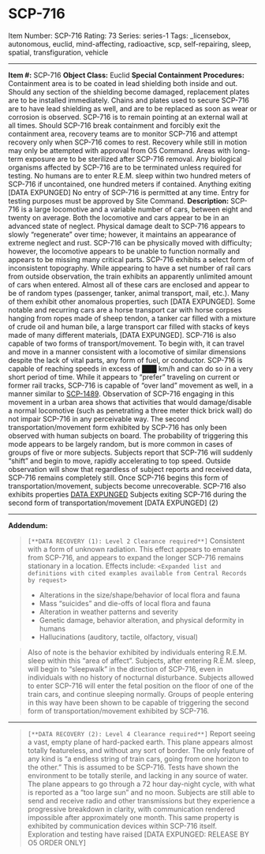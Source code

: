 # SCP-716
Item Number: SCP-716
Rating: 73
Series: series-1
Tags: _licensebox, autonomous, euclid, mind-affecting, radioactive, scp, self-repairing, sleep, spatial, transfiguration, vehicle

---

**Item #:** SCP-716
**Object Class:** Euclid
**Special Containment Procedures:** Containment area is to be coated in lead shielding both inside and out. Should any section of the shielding become damaged, replacement plates are to be installed immediately. Chains and plates used to secure SCP-716 are to have lead shielding as well, and are to be replaced as soon as wear or corrosion is observed.
SCP-716 is to remain pointing at an external wall at all times. Should SCP-716 break containment and forcibly exit the containment area, recovery teams are to monitor SCP-716 and attempt recovery only when SCP-716 comes to rest. Recovery while still in motion may only be attempted with approval from O5 Command.
Areas with long-term exposure are to be sterilized after SCP-716 removal. Any biological organisms affected by SCP-716 are to be terminated unless required for testing. No humans are to enter R.E.M. sleep within two hundred meters of SCP-716 if uncontained, one hundred meters if contained. Anything exiting [DATA EXPUNGED]
No entry of SCP-716 is permitted at any time. Entry for testing purposes must be approved by Site Command.
**Description:** SCP-716 is a large locomotive and a variable number of cars, between eight and twenty on average. Both the locomotive and cars appear to be in an advanced state of neglect. Physical damage dealt to SCP-716 appears to slowly “regenerate” over time; however, it maintains an appearance of extreme neglect and rust. SCP-716 can be physically moved with difficulty; however, the locomotive appears to be unable to function normally and appears to be missing many critical parts.
SCP-716 exhibits a select form of inconsistent topography. While appearing to have a set number of rail cars from outside observation, the train exhibits an apparently unlimited amount of cars when entered. Almost all of these cars are enclosed and appear to be of random types (passenger, tanker, animal transport, mail, etc.). Many of them exhibit other anomalous properties, such [DATA EXPUNGED]. Some notable and recurring cars are a horse transport car with horse corpses hanging from ropes made of sheep tendon, a tanker car filled with a mixture of crude oil and human bile, a large transport car filled with stacks of keys made of many different materials, [DATA EXPUNGED].
SCP-716 is also capable of two forms of transport/movement. To begin with, it can travel and move in a manner consistent with a locomotive of similar dimensions despite the lack of vital parts, any form of fuel, or conductor. SCP-716 is capable of reaching speeds in excess of ███ km/h and can do so in a very short period of time. While it appears to “prefer” traveling on current or former rail tracks, SCP-716 is capable of “over land” movement as well, in a manner similar to [SCP-1489](/scp-1489). Observation of SCP-716 engaging in this movement in a urban area shows that activities that would damage/disable a normal locomotive (such as penetrating a three meter thick brick wall) do not impair SCP-716 in any perceivable way.
The second transportation/movement form exhibited by SCP-716 has only been observed with human subjects on board. The probability of triggering this mode appears to be largely random, but is more common in cases of groups of five or more subjects. Subjects report that SCP-716 will suddenly “shift” and begin to move, rapidly accelerating to top speed. Outside observation will show that regardless of subject reports and received data, SCP-716 remains completely still. Once SCP-716 begins this form of transportation/movement, subjects become unrecoverable.
SCP-716 also exhibits properties [DATA EXPUNGED](1)
Subjects exiting SCP-716 during the second form of transportation/movement [DATA EXPUNGED] (2)
* * *
**Addendum:**
> `[**DATA RECOVERY (1): Level 2 Clearance required**]`
> Consistent with a form of unknown radiation. This effect appears to emanate from SCP-716, and appears to expand the longer SCP-716 remains stationary in a location. Effects include:
> `<Expanded list and definitions with cited examples available from Central Records by request>`
>   * Alterations in the size/shape/behavior of local flora and fauna
>   * Mass “suicides” and die-offs of local flora and fauna
>   * Alteration in weather patterns and severity
>   * Genetic damage, behavior alteration, and physical deformity in humans
>   * Hallucinations (auditory, tactile, olfactory, visual)
> 

> Also of note is the behavior exhibited by individuals entering R.E.M. sleep within this “area of affect”. Subjects, after entering R.E.M. sleep, will begin to “sleepwalk” in the direction of SCP-716, even in individuals with no history of nocturnal disturbance. Subjects allowed to enter SCP-716 will enter the fetal position on the floor of one of the train cars, and continue sleeping normally. Groups of people entering in this way have been shown to be capable of triggering the second form of transportation/movement exhibited by SCP-716.
* * *
> `[**DATA RECOVERY (2): Level 4 Clearance required**]`
> Report seeing a vast, empty plane of hard-packed earth. This plane appears almost totally featureless, and without any sort of border. The only feature of any kind is “a endless string of train cars, going from one horizon to the other.” This is assumed to be SCP-716. Tests have shown the environment to be totally sterile, and lacking in any source of water. The plane appears to go through a 72 hour day-night cycle, with what is reported as a “too large sun” and no moon.
> Subjects are still able to send and receive radio and other transmissions but they experience a progressive breakdown in clarity, with communication rendered impossible after approximately one month. This same property is exhibited by communication devices within SCP-716 itself.  
>  Exploration and testing have raised [DATA EXPUNGED: RELEASE BY O5 ORDER ONLY]